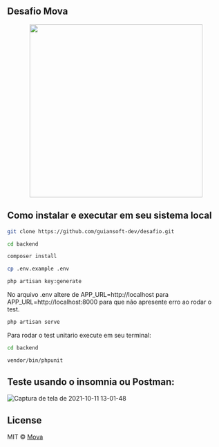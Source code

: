 ## Desafio Mova
<p align="center"><a href="https://mova.vc/" target="_blank"><img src="https://user-images.githubusercontent.com/59266968/136821898-f85941ac-ccc8-4cf1-adb6-31824d599398.jpeg" width="400"></a></p>

## Como instalar e executar em seu sistema local

```bash
git clone https://github.com/guiansoft-dev/desafio.git
```

```bash
cd backend
```

```bash
composer install
```

```bash
cp .env.example .env
```

```bash
php artisan key:generate
```

No arquivo .env altere de APP_URL=http://localhost para APP_URL=http://localhost:8000 para que não apresente erro ao rodar o test.

```bash
php artisan serve
```
Para rodar o test unitario execute em seu terminal:

```bash
cd backend
```

```bash
vendor/bin/phpunit
```

## Teste usando o insomnia ou Postman:
![Captura de tela de 2021-10-11 13-01-48](https://user-images.githubusercontent.com/59266968/136821013-282bc4a4-f4c3-4388-a88d-c88bbcc08d54.png)

## License

MIT © [Mova](https://github.com/guiansoft-dev)
